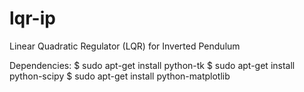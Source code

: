 # lqr-ip
Linear Quadratic Regulator (LQR) for Inverted Pendulum

Dependencies:
  $ sudo apt-get install python-tk
  $ sudo apt-get install python-scipy
  $ sudo apt-get install python-matplotlib

